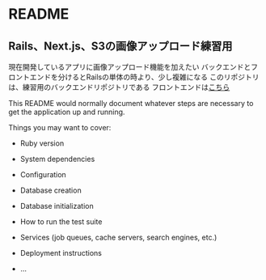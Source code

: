 # README
## Rails、Next.js、S3の画像アップロード練習用
現在開発しているアプリに画像アップロード機能を加えたい
バックエンドとフロントエンドを分けるとRailsの単体の時より、少し複雑になる
このリポジトリは、練習用のバックエンドリポジトリである
フロントエンドは[こちら](https://github.com/takokke/rails-next-s3-frontend)

This README would normally document whatever steps are necessary to get the
application up and running.

Things you may want to cover:

* Ruby version

* System dependencies

* Configuration

* Database creation

* Database initialization

* How to run the test suite

* Services (job queues, cache servers, search engines, etc.)

* Deployment instructions

* ...
